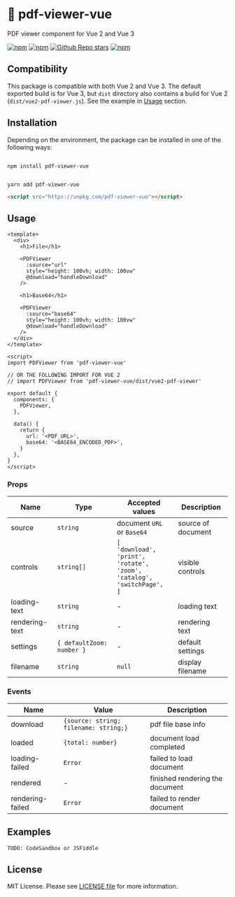 # 📄 pdf-viewer-vue

PDF viewer component for Vue 2 and Vue 3

[![npm](https://img.shields.io/npm/v/pdf-viewer-vue)](https://npmjs.com/package/pdf-viewer-vue) [![npm](https://img.shields.io/npm/dw/pdf-viewer-vue)](https://npmjs.com/package/pdf-viewer-vue) [![Github Repo stars](https://img.shields.io/github/stars/DingRui12138/vue-pdf-viewer)](https://github.com/DingRui12138/vue-pdf-viewer) [![npm](https://img.shields.io/npm/l/pdf-viewer-vue)](https://github.com/DingRui12138/vue-pdf-viewer/blob/master/LICENSE)

## Compatibility

This package is compatible with both Vue 2 and Vue 3. The default exported build is for Vue 3, but `dist` directory also contains a build for Vue 2 (`dist/vue2-pdf-viewer.js`). See the example in [Usage](#usage) section.

## Installation

Depending on the environment, the package can be installed in one of the following ways:

```shell

npm install pdf-viewer-vue

```

```shell

yarn add pdf-viewer-vue

```

```html
<script src="https://unpkg.com/pdf-viewer-vue"></script>
```

## Usage

```vue
<template>
  <div>
    <h1>File</h1>

    <PDFViewer
      :source="url"
      style="height: 100vh; width: 100vw"
      @download="handleDownload"
    />

    <h1>Base64</h1>

    <PDFViewer
      :source="base64"
      style="height: 100vh; width: 100vw"
      @download="handleDownload"
    />
  </div>
</template>

<script>
import PDFViewer from 'pdf-viewer-vue'

// OR THE FOLLOWING IMPORT FOR VUE 2
// import PDFViewer from 'pdf-viewer-vue/dist/vue2-pdf-viewer'

export default {
  components: {
    PDFViewer,
  },

  data() {
    return {
      url: '<PDF_URL>',
      base64: '<BASE64_ENCODED_PDF>',
    }
  },
}
</script>
```

### Props

| Name           | Type                      | Accepted values                                                                                                 | Description        |
| -------------- | ------------------------- | --------------------------------------------------------------------------------------------------------------- | ------------------ |
| source         | `string`                  | document `URL` or `Base64`                                                                                      | source of document |
| controls       | `string[]`                | `[`<br/>`'download',`<br/>`'print',`<br/>`'rotate',`<br/>`'zoom',`<br/>`'catalog',`<br/>`'switchPage',`<br/>`]` | visible controls   |
| loading-text   | `string`                  | -                                                                                                               | loading text       |
| rendering-text | `string`                  | -                                                                                                               | rendering text     |
| settings       | `{ defaultZoom: number }` | -                                                                                                               | default settings   |
| filename       | `string`                  | `null`                                                                                                          | display filename   |

### Events

| Name             | Value                                 | Description                     |
| ---------------- | ------------------------------------- | ------------------------------- |
| download         | `{source: string; filename: string;}` | pdf file base info              |
| loaded           | `{total: number}`                     | document load completed         |
| loading-failed   | `Error`                               | failed to load document         |
| rendered         | -                                     | finished rendering the document |
| rendering-failed | `Error`                               | failed to render document       |

## Examples

```
TODO: CodeSandbox or JSFiddle
```

## License

MIT License. Please see [LICENSE file](LICENSE) for more information.
